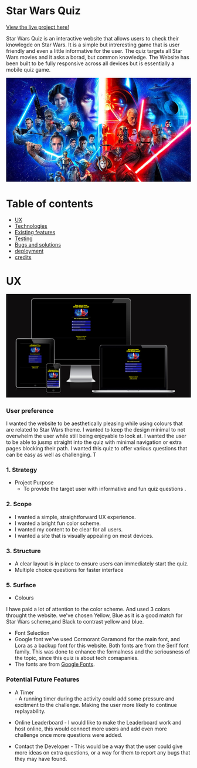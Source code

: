 <h1> Star Wars Quiz</h1>

[View the live project here!](https://ankasendo.github.io/Star-Wars/)

Star Wars Quiz is an interactive website that allows users to check their knowlegde on Star Wars. It is a simple but intreresting game that is user friendly and even a little informative for the user. The quiz targets all Star Wars movies and it asks a borad, but common knowledge. 
The Website has been built to be fully responsive across all devices but is essentially a mobile quiz game.

![logo]

[logo]:/assets/images/starwarssaga-blogroll-1653501853399.jpg

# Table of contents
- [UX ](#UX)
- [Technologies](#Technologies)
- [Existing features](#Existing-Features)
- [Testing](#Testing)
- [Bugs and solutions](#Project-Bugs-and-Solutions)
- [deployment](#Deployment)
- [credits](#Credits)
# UX

![screenshot]

[screenshot]:assets/images/responsive-b%20.png
 ### User preference
 I wanted the website to be aesthetically pleasing while using colours that are related to Star Wars theme. I wanted to keep the design minimal to not overwhelm the user while still being enjoyable to look at.
I wanted the user to be able to jusmp straight into the quiz with minimal navigation or extra pages blocking their path. I wanted this quiz to offer various questions that can be easy as well as challenging. T

 ### 1. Strategy 
 * Project Purpose
    *    To provide the target user with informative and fun quiz questions .

 ### 2. Scope
 * I wanted a simple, straightforward UX experience.
 * I wanted a bright fun color scheme.
 * I wanted my content to be clear for all users. 
 * I wanted a site that is visually appealing on most devices.

 ### 3. Structure
 *	A clear layout is in place to ensure users can immediately start the quiz.
 *  Multiple choice questions for faster interface

 ### 5. Surface

 * Colours

 I have paid a lot of attention to the color scheme. And used 3 colors throught the website. we've chosen Yellow, Blue as it is a good match for Star Wars scheme,and Black to contrast yellow and blue. 
 
 * Font Selection
 * Google font
 we've used Cormorant Garamond for the main font, and Lora as a backup font for this website. Both fonts are from the Serif font family. This was done to enhance the formalness and the seriousness of the topic, since this quiz is about tech comapanies.
 * The fonts are from [Google Fonts](https://fonts.google.com/).

### Potential Future Features

- A Timer  
      - A running timer during the activity could add some pressure and excitment to the challenge. Making the user more likely to continue replayability.

- Online Leaderboard
      - I would like to make the Leaderboard work and host online, this would connect more users and add even more challenge once more questions were added.

- Contact the Developer
      - This would be a way that the user could give more ideas on extra questions, or a way for them to report any bugs that they may have found.

